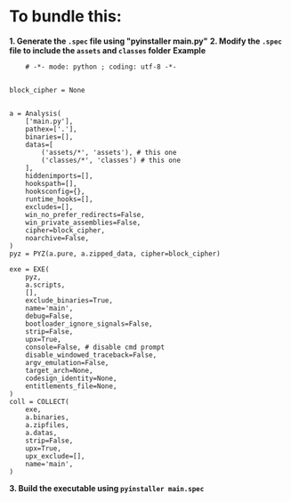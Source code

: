 # To bundle this:

**1. Generate the `.spec` file using "pyinstaller main.py"**
**2. Modify the `.spec` file to include the `assets` and `classes` folder**
**Example**
```
    # -*- mode: python ; coding: utf-8 -*-


block_cipher = None


a = Analysis(
    ['main.py'],
    pathex=['.'],
    binaries=[],
    datas=[
        ('assets/*', 'assets'), # this one
        ('classes/*', 'classes') # this one
    ],
    hiddenimports=[],
    hookspath=[],
    hooksconfig={},
    runtime_hooks=[],
    excludes=[],
    win_no_prefer_redirects=False,
    win_private_assemblies=False,
    cipher=block_cipher,
    noarchive=False,
)
pyz = PYZ(a.pure, a.zipped_data, cipher=block_cipher)

exe = EXE(
    pyz,
    a.scripts,
    [],
    exclude_binaries=True,
    name='main',
    debug=False,
    bootloader_ignore_signals=False,
    strip=False,
    upx=True,
    console=False, # disable cmd prompt
    disable_windowed_traceback=False,
    argv_emulation=False,
    target_arch=None,
    codesign_identity=None,
    entitlements_file=None,
)
coll = COLLECT(
    exe,
    a.binaries,
    a.zipfiles,
    a.datas,
    strip=False,
    upx=True,
    upx_exclude=[],
    name='main',
)

```
**3. Build the executable using `pyinstaller main.spec`**
